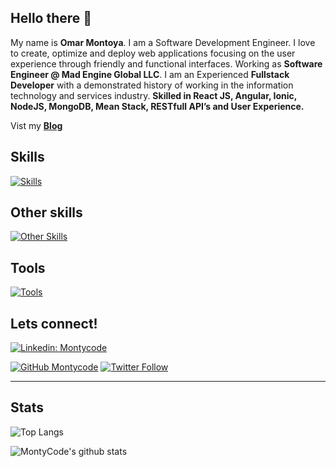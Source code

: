 ## Hello there 👋

My name is **Omar Montoya**. I am a Software Development Engineer. I love to create, optimize and deploy web applications focusing on the user experience through friendly and functional interfaces. Working as **Software Engineer @ Mad Engine Global LLC**. I am an Experienced **Fullstack Developer** with a demonstrated history of working in the information technology and services industry. **Skilled in React JS, Angular, Ionic, NodeJS, MongoDB, Mean Stack, RESTfull API’s and User Experience.**

Vist my **[Blog](https://montycode.dev)**

## Skills
[![Skills](https://skillicons.dev/icons?i=js,nodejs,react,nextjs,ts,express,tailwind,vite,angular,graphql&perline=5)](https://github.com/montycode)
## Other skills
[![Other Skills](https://skillicons.dev/icons?i=aws,azure,cypress,docker,jenkins,jest,materialui,mongodb,postgres,redux&perline=5)](https://github.com/montycode)
## Tools
[![Tools](https://skillicons.dev/icons?i=discord,firebase,github,postman,vscode,figma&perline=6)](https://github.com/montycode)

## Lets connect!
[![Linkedin: Montycode](https://skillicons.dev/icons?i=linkedin)]([https://github.com/montycode](https://www.linkedin.com/in/montycode/))

[![GitHub Montycode](https://img.shields.io/github/followers/montycode?label=follow&style=social)](https://github.com/montycode)
[![Twitter Follow](https://img.shields.io/twitter/follow/monty_code?style=social)](https://twitter.com/monty_code)

---

## Stats
![Top Langs](https://github-readme-stats.vercel.app/api/top-langs/?username=montycode&layout=compact&theme=dark&hide_border=true)

![MontyCode's github stats](https://github-readme-stats.vercel.app/api?username=montycode&show_icons=true&hide_border=true&theme=dark)
